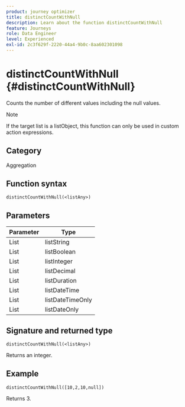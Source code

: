 ```yaml
---
product: journey optimizer
title: distinctCountWithNull
description: Learn about the function distinctCountWithNull
feature: Journeys
role: Data Engineer
level: Experienced
exl-id: 2c3f629f-2220-44a4-9b0c-8aa602301098
---
```

# distinctCountWithNull {#distinctCountWithNull}

Counts the number of different values including the null values.

>[!NOTE]
>
>If the target list is a listObject, this function can only be used in custom action expressions.

## Category

Aggregation

## Function syntax

`distinctCountWithNull(<listAny>)`

## Parameters

| Parameter | Type             |
|-----------|------------------|
| List      | listString       |
| List      | listBoolean      |
| List      | listInteger      |
| List      | listDecimal      |
| List      | listDuration     |
| List      | listDateTime     |
| List      | listDateTimeOnly |
| List      | listDateOnly     |

## Signature and returned type

`distinctCountWithNull(<listAny>)`

Returns an integer.

## Example

`distinctCountWithNull([10,2,10,null])`

Returns 3.
